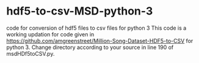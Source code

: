 # hdf5-to-csv-MSD-python-3
code for conversion of hdf5 files to csv files for python 3
This code is a working updation for code given in https://github.com/amgreenstreet/Million-Song-Dataset-HDF5-to-CSV  for
python 3.
Change directory according to your source in line 190 of msdHDf5toCSV.py.

